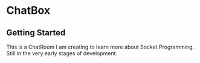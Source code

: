 # ChatBox 

## Getting Started 

This is a ChatRoom I am creating to learn more about Socket Programming.
Still in the  very early stages of development. 

